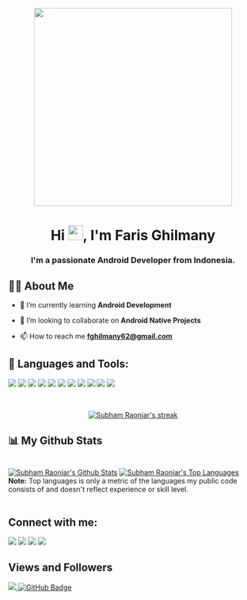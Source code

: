 <p align="center">
<a href="#"><img src="https://avatars.githubusercontent.com/u/41791633?v=4" height="400px"/></a>

</p>
<h1 align="center">Hi <img src="https://raw.githubusercontent.com/MartinHeinz/MartinHeinz/master/wave.gif" width="30px">, I'm Faris Ghilmany</h1>
<h3 align="center">I'm a passionate Android Developer from Indonesia.</h3>


## 🙋‍♂️ About Me

- 🌱 I’m currently learning **Android Development**

- 👯 I’m looking to collaborate on **Android Native Projects**

- 📫 How to reach me **fghilmany62@gmail.com**


## 🚀 Languages and Tools:

<p align="left"> 
    <a href="https://kotlinlang.org/" target="_blank"><img src="https://upload.wikimedia.org/wikipedia/commons/7/74/Kotlin_Icon.png"/></a>
    <a href="https://developer.android.com/?hl=id" target="_blank"><img src="https://w7.pngwing.com/pngs/708/433/png-transparent-android-computer-icons-android-logo-grass-android.png"/></a>
    <a href="https://www.java.com" target="_blank"><img src="https://img.icons8.com/color/48/000000/java-coffee-cup-logo--v2.png"/></a>
    <a href="https://www.python.org/" target="_blank"><img src="https://cdn3.iconfinder.com/data/icons/logos-and-brands-adobe/512/267_Python-512.png"/></a>
    <a href="https://flask.palletsprojects.com/en/2.0.x/" target="_blank"><img src="https://www.kindpng.com/picc/m/188-1882559_python-flask-hd-png-download.png"/></a>
    <a href="https://www.ti.com/microcontrollers-mcus-processors/edge-ai.html" target="_blank"><img src="https://upload.wikimedia.org/wikipedia/commons/thumb/1/11/TensorFlowLogo.svg/800px-TensorFlowLogo.svg.png"/></a>
    <a href="https://www.firebase.com" target="_blank"><img src="https://img.icons8.com/color/48/000000/firebase.png"/></a>
    <a href="https://git-scm.com/" target="_blank"><img src="https://img.icons8.com/color/48/000000/git.png"/></a>
    <a href="https://developer.android.com/studio" target="_blank"><img src="https://upload.wikimedia.org/wikipedia/commons/thumb/e/e3/Android_Studio_Icon_%282014-2019%29.svg/1200px-Android_Studio_Icon_%282014-2019%29.svg.png"/></a>
    <a href="https://code.visualstudio.com/" target="_blank"><img src="https://img.icons8.com/color/48/000000/visual-studio-code-2019.png"/></a>
    <a href="https://colab.research.google.com/?utm_source=scs-index" target="_blank"><img src="https://image.pngaaa.com/235/2510235-middle.png"/></a>
   
</p>

<!-- [![React Badge](https://img.shields.io/badge/-React-61DBFB?style=for-the-badge&labelColor=black&logo=react&logoColor=61DBFB)](#)  [![Javascript Badge](https://img.shields.io/badge/-Javascript-F0DB4F?style=for-the-badge&labelColor=black&logo=javascript&logoColor=F0DB4F)](#) [![Typescript Badge](https://img.shields.io/badge/-Typescript-007acc?style=for-the-badge&labelColor=black&logo=typescript&logoColor=007acc)](#) [![Nodejs Badge](https://img.shields.io/badge/-Nodejs-3C873A?style=for-the-badge&labelColor=black&logo=node.js&logoColor=3C873A)](#) [![GraphQL Badge](https://img.shields.io/badge/-GraphQl-e535ab?style=for-the-badge&labelColor=black&logo=node.js&logoColor=e535ab)](#) -->
<br/>

<p align="center">
    <a href="https://github.com/SubhamRaoniar28/github-readme-streak-stats">
        <img title="🔥 Get streak stats for your profile at git.io/streak-stats" alt="Subham Raoniar's streak" src="https://github-readme-streak-stats.herokuapp.com/?user=fghilmany&theme=black-ice&hide_border=true&stroke=0000&background=060A0CD0"/>
    </a>
</p>

## 📊 My Github Stats

  <br/>
    <a href="https://github.com/SubhamRaoniar28/github-readme-stats"><img alt="Subham Raoniar's Github Stats" src="https://github-readme-stats.vercel.app/api?username=fghilmany&show_icons=true&count_private=true&theme=react&hide_border=true&bg_color=0D1117" /></a>
  <a href="https://github.com/SubhamRaoniar28/github-readme-stats"><img alt="Subham Raoniar's Top Languages" src="https://github-readme-stats.vercel.app/api/top-langs/?username=fghilmany&langs_count=8&count_private=true&layout=compact&theme=react&hide_border=true&bg_color=0D1117" /></a>
  <br/>
  <b>Note:</b> Top languages is only a metric of the languages my public code consists of and doesn't reflect experience or skill level.


<br/>
<br/>


## Connect with me:
<p align="left">

<a href = "https://play.google.com/store/apps/developer?id=Faris+Ghilmany"><img src="https://listimg.pinclipart.com/picdir/s/489-4893740_google-play-arrow-png-logo-logo-de-google.png"/></a>
<a href = "https://www.linkedin.com/in/faris-ghilmany/"><img src="https://img.icons8.com/fluent/48/000000/linkedin.png"/></a>
<a href = "https://www.fghilmany.medium.com/"><img src="https://miro.medium.com/max/2000/1*jfdwtvU6V6g99q3G7gq7dQ.png"/></a>
<a href = "https://www.instagram.com/fghilmany/"><img src="https://img.icons8.com/fluent/48/000000/instagram-new.png"/></a>


</p>

## Views and Followers
<a href="https://github.com/Meghna-DAS/github-profile-views-counter">
    <img src="https://komarev.com/ghpvc/?username=fghilmany">
</a>
<a href="https://github.com/SubhamRaoniar28?tab=followers"><img src="https://img.shields.io/github/followers/fghilmany?label=Followers&style=social" alt="GitHub Badge"></a>
